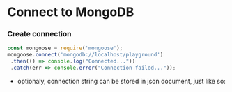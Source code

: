 # Connect to MongoDB

### Create connection
```js
const mongoose = require('mongoose');
mongoose.connect('mongodb://localhost/playground')
 .then(() => console.log("Connected..."))
 .catch(err => console.error("Connection failed..."));
```
- optionaly, connection string can be stored in json document, just like so:
```json

```
